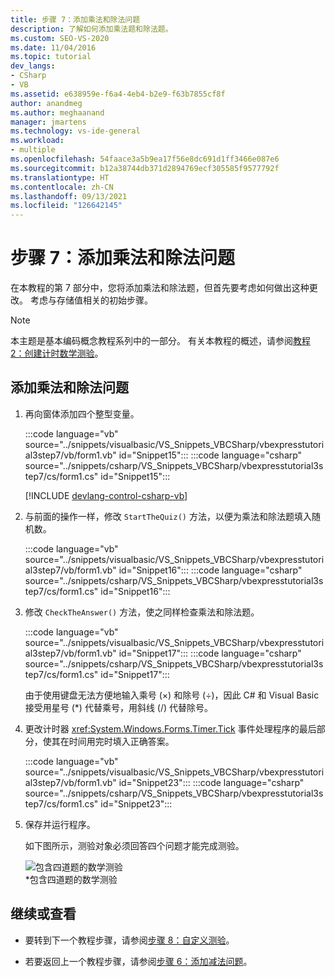 ```yaml
---
title: 步骤 7：添加乘法和除法问题
description: 了解如何添加乘法题和除法题。
ms.custom: SEO-VS-2020
ms.date: 11/04/2016
ms.topic: tutorial
dev_langs:
- CSharp
- VB
ms.assetid: e638959e-f6a4-4eb4-b2e9-f63b7855cf8f
author: anandmeg
ms.author: meghaanand
manager: jmartens
ms.technology: vs-ide-general
ms.workload:
- multiple
ms.openlocfilehash: 54faace3a5b9ea17f56e8dc691d1ff3466e087e6
ms.sourcegitcommit: b12a38744db371d2894769ecf305585f9577792f
ms.translationtype: HT
ms.contentlocale: zh-CN
ms.lasthandoff: 09/13/2021
ms.locfileid: "126642145"
---
```

# <a name="step-7-add-multiplication-and-division-problems"></a>步骤 7：添加乘法和除法问题

在本教程的第 7 部分中，您将添加乘法和除法题，但首先要考虑如何做出这种更改。 考虑与存储值相关的初始步骤。

> [!NOTE]
> 本主题是基本编码概念教程系列中的一部分。 有关本教程的概述，请参阅[教程 2：创建计时数学测验](../ide/tutorial-2-create-a-timed-math-quiz.md)。

## <a name="to-add-multiplication-and-division-problems"></a>添加乘法和除法问题

1. 再向窗体添加四个整型变量。

     :::code language="vb" source="../snippets/visualbasic/VS_Snippets_VBCSharp/vbexpresstutorial3step7/vb/form1.vb" id="Snippet15":::
     :::code language="csharp" source="../snippets/csharp/VS_Snippets_VBCSharp/vbexpresstutorial3step7/cs/form1.cs" id="Snippet15":::

     [!INCLUDE [devlang-control-csharp-vb](./includes/devlang-control-csharp-vb.md)]

2. 与前面的操作一样，修改 `StartTheQuiz()` 方法，以便为乘法和除法题填入随机数。

     :::code language="vb" source="../snippets/visualbasic/VS_Snippets_VBCSharp/vbexpresstutorial3step7/vb/form1.vb" id="Snippet16":::
     :::code language="csharp" source="../snippets/csharp/VS_Snippets_VBCSharp/vbexpresstutorial3step7/cs/form1.cs" id="Snippet16":::

3. 修改 `CheckTheAnswer()` 方法，使之同样检查乘法和除法题。

     :::code language="vb" source="../snippets/visualbasic/VS_Snippets_VBCSharp/vbexpresstutorial3step7/vb/form1.vb" id="Snippet17":::
     :::code language="csharp" source="../snippets/csharp/VS_Snippets_VBCSharp/vbexpresstutorial3step7/cs/form1.cs" id="Snippet17":::

     由于使用键盘无法方便地输入乘号 (×) 和除号 (÷)，因此 C# 和 Visual Basic 接受用星号 (*) 代替乘号，用斜线 (/) 代替除号。

4. 更改计时器 <xref:System.Windows.Forms.Timer.Tick> 事件处理程序的最后部分，使其在时间用完时填入正确答案。

     :::code language="vb" source="../snippets/visualbasic/VS_Snippets_VBCSharp/vbexpresstutorial3step7/vb/form1.vb" id="Snippet23":::
     :::code language="csharp" source="../snippets/csharp/VS_Snippets_VBCSharp/vbexpresstutorial3step7/cs/form1.cs" id="Snippet23":::

5. 保存并运行程序。

     如下图所示，测验对象必须回答四个问题才能完成测验。

     ![包含四道题的数学测验](../ide/media/express_finishedquiz.png)<br/>
*包含四道题的数学测验

## <a name="to-continue-or-review"></a>继续或查看

- 要转到下一个教程步骤，请参阅[步骤 8：自定义测验](../ide/step-8-customize-the-quiz.md)。

- 若要返回上一个教程步骤，请参阅[步骤 6：添加减法问题](../ide/step-6-add-a-subtraction-problem.md)。
